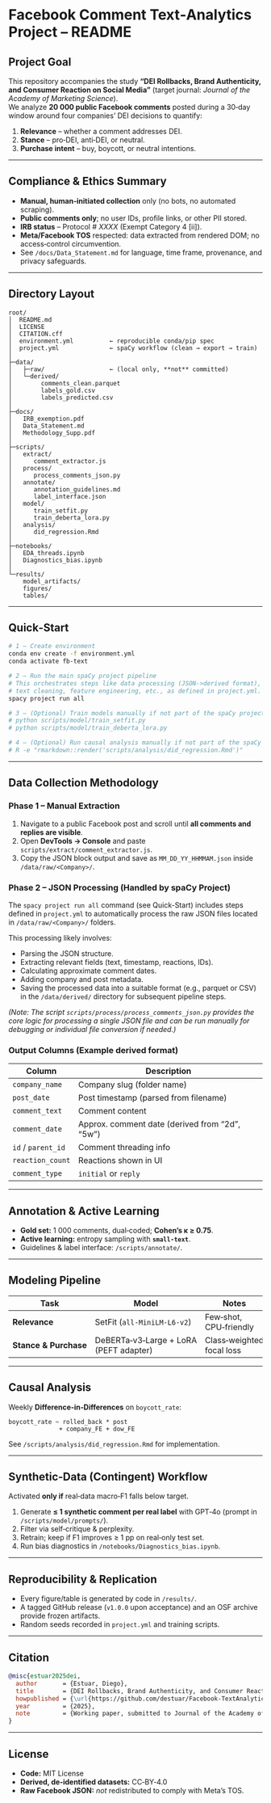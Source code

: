 # Facebook Comment Text‑Analytics Project – README

## Project Goal  
This repository accompanies the study **“DEI Rollbacks, Brand Authenticity, and Consumer Reaction on Social Media”** (target journal: _Journal of the Academy of Marketing Science_).  
We analyze **20 000 public Facebook comments** posted during a 30‑day window around four companies’ DEI decisions to quantify:

1. **Relevance** – whether a comment addresses DEI.  
2. **Stance** – pro‑DEI, anti‑DEI, or neutral.  
3. **Purchase intent** – buy, boycott, or neutral intentions.  

---

## Compliance & Ethics Summary  
* **Manual, human‑initiated collection** only (no bots, no automated scraping).  
* **Public comments only**; no user IDs, profile links, or other PII stored.  
* **IRB status** – Protocol # _XXXX_ (Exempt Category 4 [ii]).  
* **Meta/Facebook TOS** respected: data extracted from rendered DOM; no access‑control circumvention.  
* See `/docs/Data_Statement.md` for language, time frame, provenance, and privacy safeguards.  

---

## Directory Layout  

```text
root/
│  README.md
│  LICENSE
│  CITATION.cff
│  environment.yml          ← reproducible conda/pip spec
│  project.yml              ← spaCy workflow (clean → export → train)
│
├─data/
│   ├─raw/                  ← (local only, **not** committed)
│   └─derived/
│        comments_clean.parquet
│        labels_gold.csv
│        labels_predicted.csv
│
├─docs/
│   IRB_exemption.pdf
│   Data_Statement.md
│   Methodology_Supp.pdf
│
├─scripts/
│   extract/
│      comment_extractor.js
│   process/
│      process_comments_json.py
│   annotate/
│      annotation_guidelines.md
│      label_interface.json
│   model/
│      train_setfit.py
│      train_deberta_lora.py
│   analysis/
│      did_regression.Rmd
│
├─notebooks/
│   EDA_threads.ipynb
│   Diagnostics_bias.ipynb
│
└─results/
    model_artifacts/
    figures/
    tables/
```

---

## Quick‑Start  

```bash
# 1 – Create environment
conda env create -f environment.yml
conda activate fb-text

# 2 – Run the main spaCy project pipeline
# This orchestrates steps like data processing (JSON->derived format),
# text cleaning, feature engineering, etc., as defined in project.yml.
spacy project run all

# 3 – (Optional) Train models manually if not part of the spaCy project
# python scripts/model/train_setfit.py
# python scripts/model/train_deberta_lora.py

# 4 – (Optional) Run causal analysis manually if not part of the spaCy project
# R -e "rmarkdown::render('scripts/analysis/did_regression.Rmd')"
```

---

## Data Collection Methodology  

### Phase 1 – Manual Extraction  
1. Navigate to a public Facebook post and scroll until **all comments and replies are visible**.  
2. Open **DevTools → Console** and paste `scripts/extract/comment_extractor.js`.  
3. Copy the JSON block output and save as `MM_DD_YY_HHMMAM.json` inside `/data/raw/<Company>/`.  

### Phase 2 – JSON Processing (Handled by spaCy Project)  
The `spacy project run all` command (see Quick-Start) includes steps defined in `project.yml` to automatically process the raw JSON files located in `/data/raw/<Company>/` folders.

This processing likely involves:
- Parsing the JSON structure.
- Extracting relevant fields (text, timestamp, reactions, IDs).
- Calculating approximate comment dates.
- Adding company and post metadata.
- Saving the processed data into a suitable format (e.g., parquet or CSV) in the `/data/derived/` directory for subsequent pipeline steps.

*(Note: The script `scripts/process/process_comments_json.py` provides the core logic for processing a single JSON file and can be run manually for debugging or individual file conversion if needed.)*

### Output Columns (Example derived format)

| Column            | Description                                           |
|-------------------|-------------------------------------------------------|
| `company_name`    | Company slug (folder name)                            |
| `post_date`       | Post timestamp (parsed from filename)                 |
| `comment_text`    | Comment content                                       |
| `comment_date`    | Approx. comment date (derived from “2d”, “5w”)        |
| `id` / `parent_id`| Comment threading info                                |
| `reaction_count`  | Reactions shown in UI                                 |
| `comment_type`    | `initial` or `reply`                                  |

---

## Annotation & Active Learning  

* **Gold set:** 1 000 comments, dual‑coded; **Cohen’s κ ≥ 0.75**.  
* **Active learning:** entropy sampling with **`small‑text`**.  
* Guidelines & label interface: `/scripts/annotate/`.

---

## Modeling Pipeline  

| Task                 | Model                                  | Notes                                    |
|----------------------|----------------------------------------|------------------------------------------|
| **Relevance**        | SetFit (`all‑MiniLM‑L6‑v2`)            | Few‑shot, CPU‑friendly                   |
| **Stance & Purchase**| DeBERTa‑v3‑Large + LoRA (PEFT adapter) | Class‑weighted focal loss                |

---

## Causal Analysis  

Weekly **Difference‑in‑Differences** on `boycott_rate`:

```text
boycott_rate ~ rolled_back * post
              + company_FE + dow_FE
```

See `/scripts/analysis/did_regression.Rmd` for implementation.

---

## Synthetic‑Data (Contingent) Workflow  

Activated **only if** real‑data macro‑F1 falls below target.  

1. Generate **≤ 1 synthetic comment per real label** with GPT‑4o (prompt in `/scripts/model/prompts/`).  
2. Filter via self‑critique & perplexity.  
3. Retrain; keep if F1 improves ≥ 1 pp on real‑only test set.  
4. Run bias diagnostics in `/notebooks/Diagnostics_bias.ipynb`.

---

## Reproducibility & Replication  

* Every figure/table is generated by code in `/results/`.  
* A tagged GitHub release (`v1.0.0` upon acceptance) and an OSF archive provide frozen artifacts.  
* Random seeds recorded in `project.yml` and training scripts.

---

## Citation  

```bibtex
@misc{estuar2025dei,
  author       = {Estuar, Diego},
  title        = {DEI Rollbacks, Brand Authenticity, and Consumer Reaction on Facebook},
  howpublished = {\url{https://github.com/destuar/Facebook-TextAnalytics-Project}},
  year         = {2025},
  note         = {Working paper, submitted to Journal of the Academy of Marketing Science}
}
```

---

## License  

* **Code:** MIT License  
* **Derived, de‑identified datasets:** CC‑BY‑4.0  
* **Raw Facebook JSON:** _not_ redistributed to comply with Meta’s TOS.

